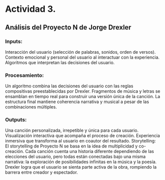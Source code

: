 # Actividad 3.
## Análisis del Proyecto N de Jorge Drexler
### Inputs:
Interacción del usuario (selección de palabras, sonidos, orden de versos).
Contexto emocional y personal del usuario al interactuar con la experiencia.
Algoritmos que interpretan las decisiones del usuario.

### Procesamiento:
Un algoritmo combina las decisiones del usuario con las reglas compositivas preestablecidas por Drexler.
Fragmentos de música y letras se ensamblan en tiempo real para construir una versión única de la canción.
La estructura final mantiene coherencia narrativa y musical a pesar de las combinaciones múltiples.

### Outputs:
Una canción personalizada, irrepetible y única para cada usuario.
Visualización interactiva que acompaña el proceso de creación.
Experiencia inmersiva que transforma al usuario en coautor del resultado.
Storytelling:
El storytelling de Proyecto N se basa en la idea de multiplicidad y co-creación. Cada canción cuenta una historia diferente dependiendo de las elecciones del usuario, pero todas están conectadas bajo una misma narrativa: la exploración de posibilidades infinitas en la música y la poesía. Drexler logra que el usuario se sienta parte activa de la obra, rompiendo la barrera entre creador y espectador.

